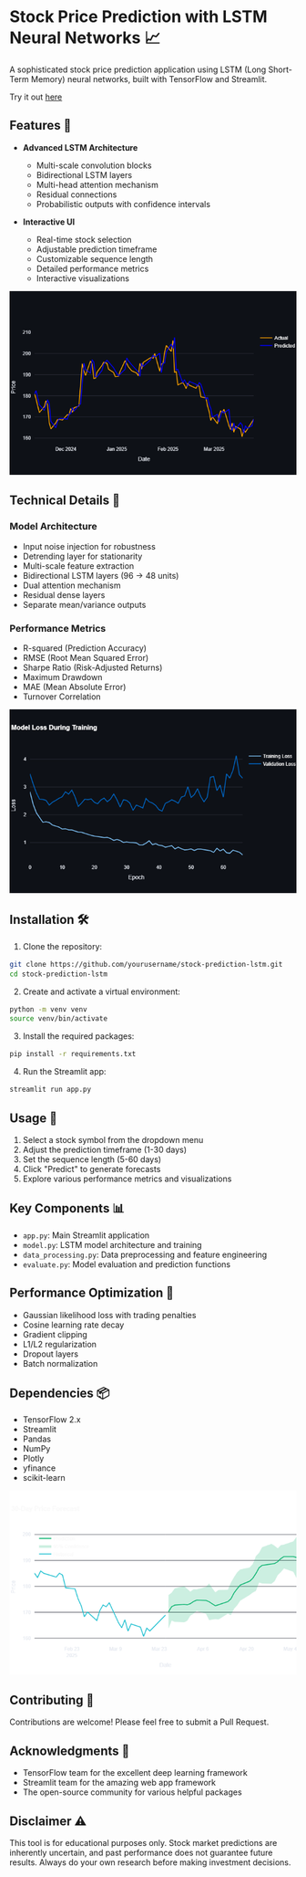# Stock Price Prediction with LSTM Neural Networks 📈

A sophisticated stock price prediction application using LSTM (Long Short-Term Memory) neural networks, built with TensorFlow and Streamlit.

Try it out [here](https://LSTM-stock-prediction-model-24.streamlit.app/)
## Features 🚀

- **Advanced LSTM Architecture**
  - Multi-scale convolution blocks
  - Bidirectional LSTM layers
  - Multi-head attention mechanism
  - Residual connections
  - Probabilistic outputs with confidence intervals

- **Interactive UI**
  - Real-time stock selection
  - Adjustable prediction timeframe
  - Customizable sequence length
  - Detailed performance metrics
  - Interactive visualizations

![Actual vs Predicted](images/actual_vs_predicted.png)

## Technical Details 🔧

### Model Architecture
- Input noise injection for robustness
- Detrending layer for stationarity
- Multi-scale feature extraction
- Bidirectional LSTM layers (96 -> 48 units)
- Dual attention mechanism
- Residual dense layers
- Separate mean/variance outputs

### Performance Metrics
- R-squared (Prediction Accuracy)
- RMSE (Root Mean Squared Error)
- Sharpe Ratio (Risk-Adjusted Returns)
- Maximum Drawdown
- MAE (Mean Absolute Error)
- Turnover Correlation

![Training Graph](images\training_graph.png)

## Installation 🛠️

1. Clone the repository:

```bash
git clone https://github.com/yourusername/stock-prediction-lstm.git
cd stock-prediction-lstm
```

2. Create and activate a virtual environment:

```bash
python -m venv venv
source venv/bin/activate
```

3. Install the required packages:

```bash
pip install -r requirements.txt
```

4. Run the Streamlit app:

```bash
streamlit run app.py
```

## Usage 📱

1. Select a stock symbol from the dropdown menu
2. Adjust the prediction timeframe (1-30 days)
3. Set the sequence length (5-60 days)
4. Click "Predict" to generate forecasts
5. Explore various performance metrics and visualizations

## Key Components 📊

- `app.py`: Main Streamlit application
- `model.py`: LSTM model architecture and training
- `data_processing.py`: Data preprocessing and feature engineering
- `evaluate.py`: Model evaluation and prediction functions

## Performance Optimization 🎯

- Gaussian likelihood loss with trading penalties
- Cosine learning rate decay
- Gradient clipping
- L1/L2 regularization
- Dropout layers
- Batch normalization

## Dependencies 📦

- TensorFlow 2.x
- Streamlit
- Pandas
- NumPy
- Plotly
- yfinance
- scikit-learn


![Predicted Graph](images/predicted_graph.png)

## Contributing 🤝

Contributions are welcome! Please feel free to submit a Pull Request.

## Acknowledgments 🙏

- TensorFlow team for the excellent deep learning framework
- Streamlit team for the amazing web app framework
- The open-source community for various helpful packages

## Disclaimer ⚠️

This tool is for educational purposes only. Stock market predictions are inherently uncertain, and past performance does not guarantee future results. Always do your own research before making investment decisions.
